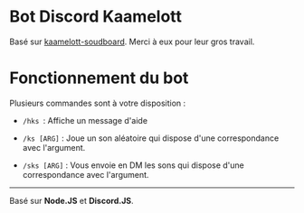 # Bot Discord Kaamelott

Basé sur [kaamelott-soudboard](https://github.com/2ec0b4/kaamelott-soundboard). Merci à eux pour leur gros travail.

# Fonctionnement du bot

Plusieurs commandes sont à votre disposition :

- `/hks `: Affiche un message d'aide

- `/ks [ARG]` : Joue un son aléatoire qui dispose d'une correspondance avec l'argument.

- `/sks [ARG]` : Vous envoie en DM les sons qui dispose d'une correspondance avec l'argument.

----

Basé sur **Node.JS** et **Discord.JS**.
